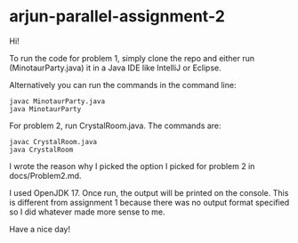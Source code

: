 # arjun-parallel-assignment-2

Hi!

To run the code for problem 1, simply clone the repo and either run (MinotaurParty.java) it in a Java IDE like IntelliJ or Eclipse. 

Alternatively you can run the commands in the command line:
```
javac MinotaurParty.java
java MinotaurParty
```

For problem 2, run CrystalRoom.java. The commands are:
```
javac CrystalRoom.java
java CrystalRoom
```
I wrote the reason why I picked the option I picked for problem 2 in docs/Problem2.md.

I used OpenJDK 17. Once run, the output will be printed on the console. This is different from assignment 1 because there was no output format specified so I did whatever made more sense to me.

Have a nice day!